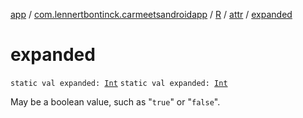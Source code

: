 [app](../../../index.md) / [com.lennertbontinck.carmeetsandroidapp](../../index.md) / [R](../index.md) / [attr](index.md) / [expanded](./expanded.md)

# expanded

`static val expanded: `[`Int`](https://kotlinlang.org/api/latest/jvm/stdlib/kotlin/-int/index.html)
`static val expanded: `[`Int`](https://kotlinlang.org/api/latest/jvm/stdlib/kotlin/-int/index.html)

May be a boolean value, such as "`true`" or "`false`".

